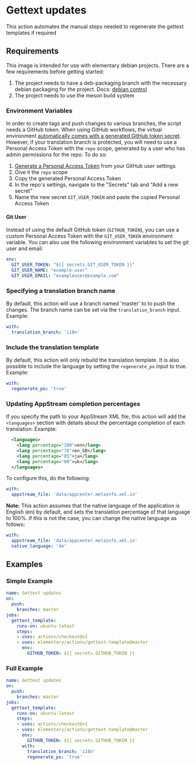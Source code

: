 # Gettext updates

This action automates the manual steps needed to regenerate the gettext templates if required

## Requirements

This image is intended for use with elementary debian projects. There are a few requirements before getting started:

  1. The project needs to have a deb-packaging branch with the necessary debian packaging for the project. Docs: [debian control](https://elementary.io/docs/code/getting-started#debian-control)
  2. The project needs to use the meson build system

### Environment Variables

In order to create tags and push changes to various branches, the script needs a GitHub token. When using GitHub workflows, the virtual environment [automatically comes with a generated GitHub token secret](https://help.github.com/en/articles/virtual-environments-for-github-actions#github_token-secret). However, if your translation branch is protected, you will need to use a Personal Access Token with the `repo` scope, generated by a user who has admin permissions for the repo. To do so:

1. [Generate a Personal Access Token](https://github.com/settings/tokens/new) from your GitHub user settings
2. Give it the `repo` scope
3. Copy the generated Personal Access Token
4. In the repo's settings, navigate to the "Secrets" tab and "Add a new secret"
5. Name the new secret `GIT_USER_TOKEN` and paste the copied Personal Access Token

#### Git User

Instead of using the default GitHub token (`GITHUB_TOKEN`), you can use a custom Personal Access Token with the `GIT_USER_TOKEN` environment variable. You can also use the following environment variables to set the git user and email:

```yaml
env:
  GIT_USER_TOKEN: "${{ secrets.GIT_USER_TOKEN }}"
  GIT_USER_NAME: "example-user"
  GIT_USER_EMAIL: "exampleuser@example.com"
```

### Specifying a translation branch name

By default, this action will use a branch named 'master' to to push the changes. The branch name can be set via the `translation_branch` input. Example:

```yaml
with:
  translation_branch: 'i18n'
```

### Include the translation template

By default, this action will only rebuild the translation template. It is also possible to include the language by setting the `regenerate_po` input to true. Example:

```yaml
with:
  regenerate_po: 'true'
```

### Updating AppStream completion percentages

If you specify the path to your AppStream XML file, this action will add the `<languages>` section with details about the percentage completion of each translation. Example:

```xml
  <languages>
    <lang percentage="100">en</lang>
    <lang percentage="78">en_GB</lang>
    <lang percentage="85">ja</lang>
    <lang percentage="80">uk</lang>
  </languages>
```

To configure this, do the following:

```yaml
with:
  appstream_file: 'data/appcenter.metainfo.xml.in'
```

**Note:** This action assumes that the native language of the application is English (en) by default, and sets the translation percentage of that language to 100%. if this is not the case, you can change the native language as follows:

```yaml
with:
  appstream_file: 'data/appcenter.metainfo.xml.in'
  native_language: 'de'
```

## Examples

### Simple Example

```yaml
name: Gettext updates
on:
  push:
    branches: master
jobs:
  gettext_template:
    runs-on: ubuntu-latest
    steps:
    - uses: actions/checkout@v1
    - uses: elementary/actions/gettext-template@master
      env:
        GITHUB_TOKEN: ${{ secrets.GITHUB_TOKEN }}
```

### Full Example

```yaml
name: Gettext updates
on:
  push:
    branches: master
jobs:
  gettext_template:
    runs-on: ubuntu-latest
    steps:
    - uses: actions/checkout@v1
    - uses: elementary/actions/gettext-template@master
      env:
        GITHUB_TOKEN: ${{ secrets.GITHUB_TOKEN }}
      with:
        translation_branch: 'i18n'
        regenerate_po: 'true'
```
